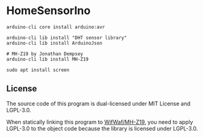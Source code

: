 # HomeSensorIno

```shell
arduino-cli core install arduino:avr

arduino-cli lib install "DHT sensor library"
arduino-cli lib install ArduinoJson

# MH-Z19 by Jonathan Dempsey
arduino-cli lib install MH-Z19

sudo apt install screen
```

## License

The source code of this program is dual-licensed under MIT License and LGPL-3.0.

When statically linking this program to [WifWaf/MH-Z19](https://github.com/WifWaf/MH-Z19), you need to apply LGPL-3.0 to the object code because the library is licensed under LGPL-3.0.
